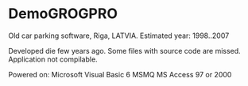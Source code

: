 # DemoGROGPRO
Old car parking software, Riga, LATVIA. Estimated year: 1998..2007

Developed die few years ago. Some files with source code are missed. Application not compilable.

Powered on:
Microsoft Visual Basic 6
MSMQ
MS Access 97 or 2000
